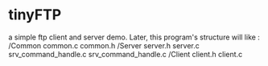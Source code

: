 # tinyFTP
a simple ftp client and server demo.
Later, this program's structure will like :
 /Common
    common.c
    common.h
 /Server
    server.h
    server.c
    srv_command_handle.c
    srv_command_handle.c
 /Client
    client.h
    client.c
 

